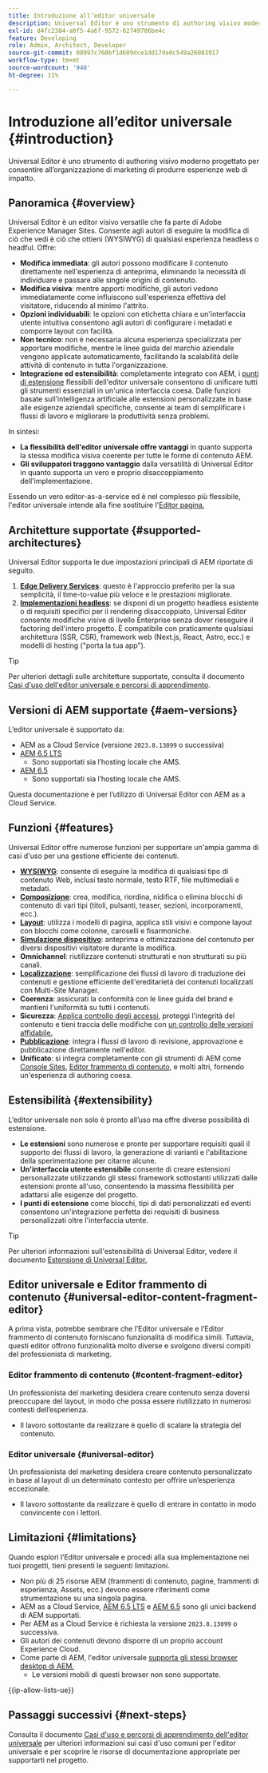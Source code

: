 ```yaml
---
title: Introduzione all’editor universale
description: Universal Editor è uno strumento di authoring visivo moderno progettato per consentire all’organizzazione di marketing di produrre esperienze web di impatto.
exl-id: d4fc2384-a0f5-4a6f-9572-62749786be4c
feature: Developing
role: Admin, Architect, Developer
source-git-commit: 08997c760bf1d609dce1dd17de0c549a26083917
workflow-type: tm+mt
source-wordcount: '948'
ht-degree: 11%

---
```



# Introduzione all’editor universale {#introduction}

Universal Editor è uno strumento di authoring visivo moderno progettato per consentire all’organizzazione di marketing di produrre esperienze web di impatto.

## Panoramica {#overview}

Universal Editor è un editor visivo versatile che fa parte di Adobe Experience Manager Sites. Consente agli autori di eseguire la modifica di ciò che vedi è ciò che ottieni (WYSIWYG) di qualsiasi esperienza headless o headful. Offre:

* **Modifica immediata**: gli autori possono modificare il contenuto direttamente nell&#39;esperienza di anteprima, eliminando la necessità di individuare e passare alle singole origini di contenuto.
* **Modifica visiva**: mentre apporti modifiche, gli autori vedono immediatamente come influiscono sull&#39;esperienza effettiva del visitatore, riducendo al minimo l&#39;attrito.
* **Opzioni individuabili**: le opzioni con etichetta chiara e un&#39;interfaccia utente intuitiva consentono agli autori di configurare i metadati e comporre layout con facilità.
* **Non tecnico**: non è necessaria alcuna esperienza specializzata per apportare modifiche, mentre le linee guida del marchio aziendale vengono applicate automaticamente, facilitando la scalabilità delle attività di contenuto in tutta l&#39;organizzazione.
* **Integrazione ed estensibilità**: completamente integrato con AEM, i [punti di estensione](#extensibility) flessibili dell&#39;editor universale consentono di unificare tutti gli strumenti essenziali in un&#39;unica interfaccia coesa. Dalle funzioni basate sull’intelligenza artificiale alle estensioni personalizzate in base alle esigenze aziendali specifiche, consente ai team di semplificare i flussi di lavoro e migliorare la produttività senza problemi.

In sintesi:

* **La flessibilità dell&#39;editor universale offre vantaggi** in quanto supporta la stessa modifica visiva coerente per tutte le forme di contenuto AEM.
* **Gli sviluppatori traggono vantaggio** dalla versatilità di Universal Editor in quanto supporta un vero e proprio disaccoppiamento dell&#39;implementazione.

Essendo un vero editor-as-a-service ed è nel complesso più flessibile, l&#39;editor universale intende alla fine sostituire l&#39;[Editor pagina.](/help/sites-cloud/authoring/page-editor/introduction.md)

## Architetture supportate {#supported-architectures}

Universal Editor supporta le due impostazioni principali di AEM riportate di seguito.

1. **[Edge Delivery Services](/help/edge/overview.md)**: questo è l&#39;approccio preferito per la sua semplicità, il time-to-value più veloce e le prestazioni migliorate.
1. **[Implementazioni headless](/help/headless/introduction.md)**: se disponi di un progetto headless esistente o di requisiti specifici per il rendering disaccoppiato, Universal Editor consente modifiche visive di livello Enterprise senza dover rieseguire il factoring dell&#39;intero progetto. È compatibile con praticamente qualsiasi architettura (SSR, CSR), framework web (Next.js, React, Astro, ecc.) e modelli di hosting (&quot;porta la tua app&quot;).

>[!TIP]
>
>Per ulteriori dettagli sulle architetture supportate, consulta il documento [Casi d&#39;uso dell&#39;editor universale e percorsi di apprendimento](/help/implementing/universal-editor/use-cases.md).

## Versioni di AEM supportate {#aem-versions}

L’editor universale è supportato da:

* AEM as a Cloud Service (versione `2023.8.13099` o successiva)
* [AEM 6.5 LTS](https://experienceleague.adobe.com/it/docs/experience-manager-65-lts/content/implementing/developing/headless/universal-editor/introduction)
   * Sono supportati sia l’hosting locale che AMS.
* [AEM 6.5](https://experienceleague.adobe.com/it/docs/experience-manager-65/content/implementing/developing/headless/universal-editor/introduction)
   * Sono supportati sia l’hosting locale che AMS.

Questa documentazione è per l’utilizzo di Universal Editor con AEM as a Cloud Service.

## Funzioni {#features}

Universal Editor offre numerose funzioni per supportare un&#39;ampia gamma di casi d&#39;uso per una gestione efficiente dei contenuti.

* **[WYSIWYG](/help/sites-cloud/authoring/universal-editor/authoring.md)**: consente di eseguire la modifica di qualsiasi tipo di contenuto Web, inclusi testo normale, testo RTF, file multimediali e metadati.
* **[Composizione](/help/sites-cloud/authoring/universal-editor/authoring.md#editing-content)**: crea, modifica, riordina, nidifica o elimina blocchi di contenuto di vari tipi (titoli, pulsanti, teaser, sezioni, incorporamenti, ecc.).
* **[Layout](/help/sites-cloud/authoring/universal-editor/templates.md)**: utilizza i modelli di pagina, applica stili visivi e compone layout con blocchi come colonne, caroselli e fisarmoniche.
* **[Simulazione dispositivo](/help/sites-cloud/authoring/universal-editor/navigation.md#emulator)**: anteprima e ottimizzazione del contenuto per diversi dispositivi visitatore durante la modifica.
* **Omnichannel**: riutilizzare contenuti strutturati e non strutturati su più canali.
* **[Localizzazione](/help/sites-cloud/authoring/universal-editor/inheritance.md)**: semplificazione dei flussi di lavoro di traduzione dei contenuti e gestione efficiente dell&#39;ereditarietà dei contenuti localizzati con Multi-Site Manager.
* **Coerenza**: assicurati la conformità con le linee guida del brand e mantieni l&#39;uniformità su tutti i contenuti.
* **Sicurezza**: [Applica controllo degli accessi](/help/implementing/universal-editor/authentication.md), proteggi l&#39;integrità del contenuto e tieni traccia delle modifiche con [un controllo delle versioni affidabile.](/help/sites-cloud/authoring/sites-console/page-versions.md)
* **[Pubblicazione](/help/sites-cloud/authoring/universal-editor/publishing.md)**: integra i flussi di lavoro di revisione, approvazione e pubblicazione direttamente nell&#39;editor.
* **Unificato**: si integra completamente con gli strumenti di AEM come [Console Sites,](/help/sites-cloud/authoring/sites-console/introduction.md) [Editor frammento di contenuto,](/help/sites-cloud/administering/content-fragments/overview.md) e molti altri, fornendo un&#39;esperienza di authoring coesa.

## Estensibilità {#extensibility}

L’editor universale non solo è pronto all’uso ma offre diverse possibilità di estensione.

* **Le estensioni** sono numerose e pronte per supportare requisiti quali il supporto dei flussi di lavoro, la generazione di varianti e l&#39;abilitazione della sperimentazione per citarne alcune.
* **Un&#39;interfaccia utente estensibile** consente di creare estensioni personalizzate utilizzando gli stessi framework sottostanti utilizzati dalle estensioni pronte all&#39;uso, consentendo la massima flessibilità per adattarsi alle esigenze del progetto.
* **I punti di estensione** come blocchi, tipi di dati personalizzati ed eventi consentono un&#39;integrazione perfetta dei requisiti di business personalizzati oltre l&#39;interfaccia utente.

>[!TIP]
>
>Per ulteriori informazioni sull&#39;estensibilità di Universal Editor, vedere il documento [Estensione di Universal Editor.](/help/implementing/universal-editor/extending.md)

## Editor universale e Editor frammento di contenuto {#universal-editor-content-fragment-editor}

A prima vista, potrebbe sembrare che l’Editor universale e l’Editor frammento di contenuto forniscano funzionalità di modifica simili. Tuttavia, questi editor offrono funzionalità molto diverse e svolgono diversi compiti del professionista di marketing.

### Editor frammento di contenuto {#content-fragment-editor}

Un professionista del marketing desidera creare contenuto senza doversi preoccupare del layout, in modo che possa essere riutilizzato in numerosi contesti dell’esperienza.

* Il lavoro sottostante da realizzare è quello di scalare la strategia del contenuto.

### Editor universale {#universal-editor}

Un professionista del marketing desidera creare contenuto personalizzato in base al layout di un determinato contesto per offrire un’esperienza eccezionale.

* Il lavoro sottostante da realizzare è quello di entrare in contatto in modo convincente con i lettori.

## Limitazioni {#limitations}

Quando esplori l’Editor universale e procedi alla sua implementazione nei tuoi progetti, tieni presenti le seguenti limitazioni.

* Non più di 25 risorse AEM (frammenti di contenuto, pagine, frammenti di esperienza, Assets, ecc.) devono essere riferimenti come strumentazione su una singola pagina.
* AEM as a Cloud Service, [AEM 6.5 LTS](https://experienceleague.adobe.com/it/docs/experience-manager-65-lts/content/implementing/developing/headless/universal-editor/introduction) e [AEM 6.5](https://experienceleague.adobe.com/it/docs/experience-manager-65/content/implementing/developing/headless/universal-editor/introduction) sono gli unici backend di AEM supportati.
* Per AEM as a Cloud Service è richiesta la versione `2023.8.13099` o successiva.
* Gli autori dei contenuti devono disporre di un proprio account Experience Cloud.
* Come parte di AEM, l&#39;editor universale [supporta gli stessi browser desktop di AEM.](/help/overview/supported-platforms.md)
   * Le versioni mobili di questi browser non sono supportate.

{{ip-allow-lists-ue}}

## Passaggi successivi {#next-steps}

Consulta il documento [Casi d&#39;uso e percorsi di apprendimento dell&#39;editor universale](/help/implementing/universal-editor/use-cases.md) per ulteriori informazioni sui casi d&#39;uso comuni per l&#39;editor universale e per scoprire le risorse di documentazione appropriate per supportarti nel progetto.
